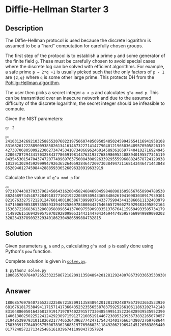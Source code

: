 # Diffie-Hellman Starter 3

## Description

The Diffie-Hellman protocol is used because the discrete logarithm is assumed to be a "hard" computation for carefully chosen groups.  

The first step of the protocol is to establish a prime `p` and some generator of the finite field `g`. These must be carefully chosen to avoid special cases where the discrete log can be solved with efficient algorithms. For example, a safe prime `p = 2*q +1` is usually picked such that the only factors of `p - 1` are `{2,q}` where `q` is some other large prime. This protects DH from the [Pohlig–Hellman algorithm](https://en.wikipedia.org/wiki/Pohlig%E2%80%93Hellman_algorithm).  

The user then picks a secret integer `a < p` and calculates `g^a mod p`. This can be transmitted over an insecure network and due to the assumed difficulty of the discrete logarithm, the secret integer should be infeasible to compute.  

Given the NIST parameters:  

`g: 2`  

`p: 2410312426921032588552076022197566074856950548502459942654116941958108831682612228890093858261341614673227141477904012196503648957050582631942730706805009223062734745341073406696246014589361659774041027169249453200378729434170325843778659198143763193776859869524088940195577346119843545301547043747207749969763750084308926339295559968882457872412993810129130294592999947926365264059284647209730384947211681434464714438488520940127459844288859336526896320919633919`  

Calculate the value of `g^a mod p` for  

`a: 972107443837033796245864316200458246846904598488981605856765890478853088246897345487328491037710219222038930943365848626194109830309179393018216763327572120124760140018038673999837643377590434413866611132403979547150659053897355593394492586978400044375465657296027592948349589216415363722668361328689588996541370097559090335137676411595949335857341797148926151694299575970292809805314431447043469447485957669949989090202320234337890323293401862304986599884732815`

## Solution

Given parameters `g`, `a` and `p`, calculating `g^a mod p` is easily done using Python's `pow` function.

Complete solution is given in [`solve.py`](./solve.py).

```bash
$ python3 solve.py 
1806857697840726523322586721820911358489420128129248078673933653533930681676181753849411715714173604352323556558783759252661061186320274214883104886050164368129191719707402291577330485499513522368289395359523901406138025022522412429238971591272160519144672389532393673832265070057319485399793101182682177465364396277424717543434017666343807276970864475830391776403957550678362368319776566025118492062196941451265638054400177248572271342548616103967411990437357924
```

## Answer

`1806857697840726523322586721820911358489420128129248078673933653533930681676181753849411715714173604352323556558783759252661061186320274214883104886050164368129191719707402291577330485499513522368289395359523901406138025022522412429238971591272160519144672389532393673832265070057319485399793101182682177465364396277424717543434017666343807276970864475830391776403957550678362368319776566025118492062196941451265638054400177248572271342548616103967411990437357924`
